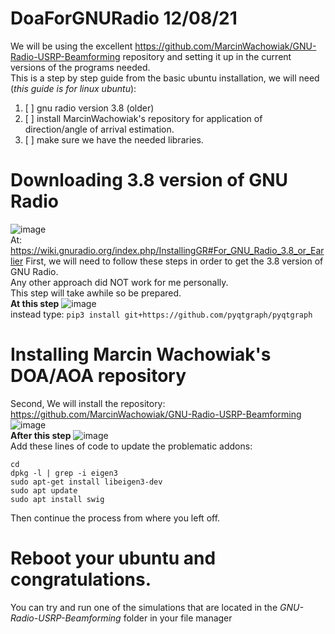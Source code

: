 # DoaForGNURadio 12/08/21
We will be using the excellent https://github.com/MarcinWachowiak/GNU-Radio-USRP-Beamforming repository and setting it up in the current versions of the programs needed.  
This is a step by step guide from the basic ubuntu installation, we will need (*this guide is for linux ubuntu*):  
1) [ ] gnu radio version 3.8 (older)
2) [ ] install MarcinWachowiak's repository for application of direction/angle of arrival estimation.
3) [ ] make sure we have the needed libraries.

# Downloading 3.8 version of GNU Radio
![image](https://user-images.githubusercontent.com/88839484/129210066-d1d681f9-b5d5-48f0-99b2-61edc0fc1cd5.png)  
At: https://wiki.gnuradio.org/index.php/InstallingGR#For_GNU_Radio_3.8_or_Earlier
First, we will need to follow these steps in order to get the 3.8 version of GNU Radio.  
Any other approach did NOT work for me personally.   
This step will take awhile so be prepared.   
**At this step** ![image](https://user-images.githubusercontent.com/88839484/129210762-813e9fb6-369d-4655-9797-24e78d73997a.png)  
instead type: `pip3 install git+https://github.com/pyqtgraph/pyqtgraph  `

# Installing Marcin Wachowiak's DOA/AOA repository
Second, We will install the repository: https://github.com/MarcinWachowiak/GNU-Radio-USRP-Beamforming
![image](https://user-images.githubusercontent.com/88839484/129212382-9ecd5662-3326-4a7d-a42b-071073736f23.png)  
**After this step** ![image](https://user-images.githubusercontent.com/88839484/129213128-abe3eb5d-41ed-45a9-ad36-ae2f7551b0f5.png)  
Add these lines of code to update the problematic addons:  
```
cd 
dpkg -l | grep -i eigen3    
sudo apt-get install libeigen3-dev    
sudo apt update
sudo apt install swig
```
Then continue the process from where you left off.
# Reboot your ubuntu and congratulations.
You can try and run one of the simulations that are located in the *GNU-Radio-USRP-Beamforming* folder in your file manager
